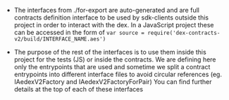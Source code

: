 - The interfaces from ./for-export are auto-generated and are full contracts definition interface to be
used by sdk-clients outside this project in order to interact with the dex.
In a JavaScript project these can be accessed in the form of `var source = require('dex-contracts-v2/build/INTERFACE_NAME.aes')`


- The purpose of the rest of the interfaces is to use them inside this project for the tests (JS) or inside the contracts.
We are defining here only the entrypoints that are used and sometime we split a contract entrypoints into different interface files 
to avoid circular references (eg. IAedexV2Factory and IAedexV2FactoryForPair)
You can find further details at the top of each of these interfaces
